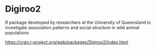 # Digiroo2

R package developed by researchers at the University of Queensland to investigate association patterns and social structure in wild animal populations

https://cran.r-project.org/web/packages/Digiroo2/index.html

